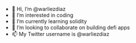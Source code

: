 - 👋 Hi, I’m @warliezdiaz
- 👀 I’m interested in coding
- 🌱 I’m currently learning solidity
- 💞️ I’m looking to collaborate on building defi apps
- 📫 My Twitter username is @warliezdiaz

<!---
warliezdiaz/warliezdiaz is a ✨ special ✨ repository because its `README.md` (this file) appears on your GitHub profile.
You can click the Preview link to take a look at your changes.
--->

